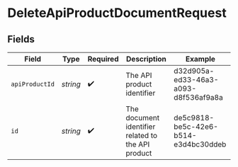 # DeleteApiProductDocumentRequest


## Fields

| Field                                              | Type                                               | Required                                           | Description                                        | Example                                            |
| -------------------------------------------------- | -------------------------------------------------- | -------------------------------------------------- | -------------------------------------------------- | -------------------------------------------------- |
| `apiProductId`                                     | *string*                                           | :heavy_check_mark:                                 | The API product identifier                         | d32d905a-ed33-46a3-a093-d8f536af9a8a               |
| `id`                                               | *string*                                           | :heavy_check_mark:                                 | The document identifier related to the API product | de5c9818-be5c-42e6-b514-e3d4bc30ddeb               |